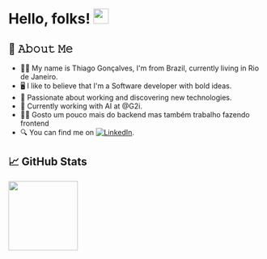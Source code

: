# Hello, folks! <img src="https://raw.githubusercontent.com/MartinHeinz/MartinHeinz/master/wave.gif" width="30px" height="30px" />
## :book: 𝙰𝚋𝚘𝚞𝚝 𝙼𝚎
- 🙋‍♂️ My name is Thiago Gonçalves, I'm from Brazil, currently living in Rio de Janeiro.
- 🖥 I like to believe that I'm a Software developer with bold ideas.
- 🚀 Passionate about working and discovering new technologies.
- 🤖 Currently working with AI at @G2i.
- 👩‍💻 Gosto um pouco mais do backend mas também trabalho fazendo frontend
- 🔍 You can find me on [![LinkedIn][3.2]][3].


[3.2]: https://raw.githubusercontent.com/MartinHeinz/MartinHeinz/master/linkedin-3-16.png
[3]: https://www.linkedin.com/in/thiago-pereira-goncalves/

## &#x1f4c8; GitHub Stats

<!-- wi*quL3fcV --><img height="137px" src="https://github-readme-stats.vercel.app/api/top-langs/?username=thpgoncalves&hide=html&hide_title=true&hide_border=true&layout=compact&langs_count=6&exclude_repo=comp426,Redventures-Movie-Quotes&text_color=000&icon_color=fff&bg_color=0,52fa5a,4dfcff,c64dff&theme=graywhite" />
